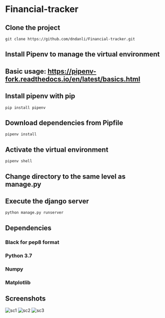 # Financial-tracker
## Clone the project
`git clone https://github.com/dndanli/Financial-tracker.git`

<!-- ## Dependencies -->

## Install Pipenv to manage the virtual environment
## Basic usage: https://pipenv-fork.readthedocs.io/en/latest/basics.html

## Install pipenv with pip
`pip install pipenv`
## Download dependencies from Pipfile
`pipenv install`
## Activate the virtual environment
`pipenv shell`

## Change directory to the same level as manage.py 
## Execute the django server
`python manage.py runserver`


## Dependencies
### Black for pep8 format
### Python 3.7
### Numpy
### Matplotlib

## Screenshots
![sc1](https://user-images.githubusercontent.com/73452073/145760012-3e911f38-255e-4bc6-a3c7-1b18d5898bb1.png)
![sc2](https://user-images.githubusercontent.com/73452073/145760015-514802c5-120c-4a2c-8a90-a01821cb9547.png)
![sc3](https://user-images.githubusercontent.com/73452073/145760022-f1b1e62d-2c0d-431c-b45d-2bce43215631.png)
